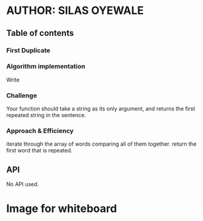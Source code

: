 # AUTHOR: SILAS OYEWALE
## Table of contents
### First Duplicate

### Algorithm implementation
<!-- Short summary or background information -->
Write

### Challenge
<!-- Description of the challenge -->
Your function should take a string as its only argument, and returns the first repeated string in the sentence.

### Approach & Efficiency
<!-- What approach did you take? Why? What is the Big O space/time for this approach? -->
iterate through the array of words comparing all of them together. return the first word that is repeated. 
## API
<!-- Description of each method publicly available to your Linked List -->
No API used.


# Image for whiteboard

